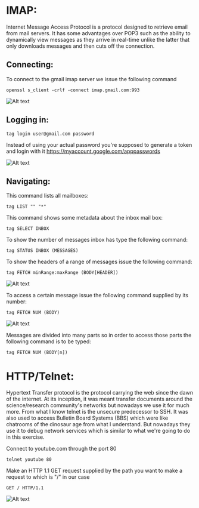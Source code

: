 # IMAP:

Internet Message Access Protocol is a protocol designed to retrieve email from mail servers.
It has some advantages over POP3 such as the ability to dynamically view messages as they arrive in real-time unlike the latter that only downloads messages and then cuts off the connection.

## Connecting:

To connect to the gmail imap server we issue the following command

```openssl s_client -crlf -connect imap.gmail.com:993```

![Alt text](../screens/2.png?raw=true "Demo")

## Logging in:


```tag login user@gmail.com password```

Instead of using your actual password you're supposed to generate a token and login with it
https://myaccount.google.com/apppasswords

![Alt text](../screens/3.png?raw=true "Demo")

## Navigating:

This command lists all mailboxes:

```tag LIST "" "*"```

This command shows some metadata about the inbox mail box:

```tag SELECT INBOX```

To show the number of messages inbox has type the following command:

```tag STATUS INBOX (MESSAGES)```

To show the headers of a range of messages issue the following command:

```tag FETCH minRange:maxRange (BODY[HEADER])```

![Alt text](../screens/4.png?raw=true "Demo")

To access a certain message issue the following command supplied by its number:

```tag FETCH NUM (BODY)```

![Alt text](../screens/5.png?raw=true "Demo")

Messages are divided into many parts so in order to access those parts the following command is to be typed:

```tag FETCH NUM (BODY[n])```

# HTTP/Telnet:

Hypertext Transfer protocol is the protocol carrying the web since the dawn of the internet. At its inception, it was meant transfer documents around the science/research community's networks
but nowadays we use it for much more.
From what I know telnet is the unsecure predecessor to SSH.
It was also used to access Bulletin Board Systems (BBS) which were like chatrooms of the dinosaur age from what I understand.
But nowadays they use it to debug network services which is similar to what we're going to do in this exercise.

Connect to youtube.com through the port 80

```telnet youtube 80```

Make an HTTP 1.1 GET request supplied by the path you want to make a request to which is "/" in our case

```GET / HTTP/1.1```

![Alt text](../screens/6.png?raw=true "Demo")